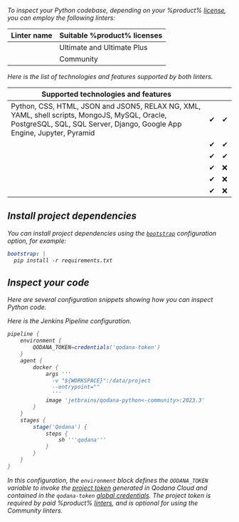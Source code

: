 [//]: # (title: Inspect Python code)

<var name="JenkinsCred" value="https://www.jenkins.io/doc/book/using/using-credentials/#adding-new-global-credentials"/>
<var name="docker-image" value="jetbrains/qodana-python&lt;-community&gt;:2023.2"/>

To inspect your Python codebase, depending on your %product% [license](pricing.md), you can employ the following linters: 

<tabs>
<tab id="inspect-python-code-linters" title="Linters">

| Linter name                    | Suitable %product% licenses |
|--------------------------------|-----------------------------|
| [](qodana-python.md)           | Ultimate and Ultimate Plus  |
| [](qodana-python-community.md) | Community                   |

</tab>
<tab id="inspect-python-code-techs" title="Supported technologies and features">

Here is the list of technologies and features supported by both linters.

| Supported technologies and features                                                                                                                                     | [](qodana-python.md) | [](qodana-python-community.md) |
|-------------------------------------------------------------------------------------------------------------------------------------------------------------------------|----------------------|--------------------------------|
| Python, CSS, HTML, JSON and JSON5, RELAX NG, XML, YAML, shell scripts, MongoJS, MySQL, Oracle, PostgreSQL, SQL, SQL Server, Django, Google App Engine, Jupyter, Pyramid | &#x2714;             | &#x2714;                       |
| [](baseline.xml)                                                                                                                                                        | &#x2714;             | &#x2714;                       |
| [](quality-gate.xml)                                                                                                                                                    | &#x2714;             | &#x2714;                       |
| [](license-audit.xml)                                                                                                                                                   | &#x2714;             | &#x274c;                       |
| [](quick-fix.md)                                                                                                                                                        | &#x2714;             | &#x274c;                       |
| [](vulnerability-checker.md)                                                                                                                                            | &#x2714;             | &#x274c;                       |

</tab>
</tabs>

## Install project dependencies

You can install project dependencies using the [`bootstrap`](before-running-qodana.md) configuration option, for example:

```yaml
bootstrap: |
  pip install -r requirements.txt
```

## Inspect your code

Here are several configuration snippets showing how you can inspect Python code.

<tabs>
<tab id="inspect-python-code-github" title="GitHub Actions">
    <include src="lib_qd.xml" include-id="github-basic-configuration"/>
</tab>
<tab id="inspect-python-code-jenkins" title="Jenkins">

Here is the Jenkins Pipeline configuration.

```groovy
pipeline {
    environment {
        QODANA_TOKEN=credentials('qodana-token')
    }
    agent {
        docker {
            args '''
              -v "${WORKSPACE}":/data/project
              --entrypoint=""
              '''
            image 'jetbrains/qodana-python<-community>:2023.3'
        }
    }
    stages {
        stage('Qodana') {
            steps {
                sh '''qodana'''
            }
        }
    }
}
```

In this configuration, the `environment` block defines the `QODANA_TOKEN` variable to invoke the
[project token](project-token.md) generated in Qodana Cloud and contained in
the `qodana-token` [global credentials](%JenkinsCred%). The project token is required by paid %product%
[linters](pricing.md#pricing-linters-licenses), and is optional for using the Community linters.

</tab>
<tab id="inspect-python-code-local" title="Local run">
<include src="lib_qd.xml" include-id="qodana-cli-quickstart" use-filter="non-php,py-only,non-gs,empty"/>
</tab>
</tabs>



